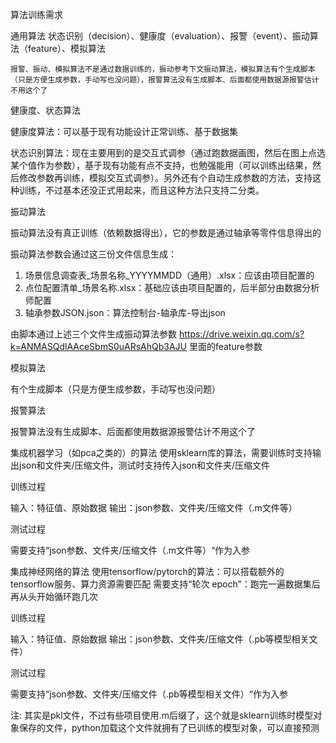 算法训练需求

通用算法
状态识别（decision）、健康度（evaluation）、报警（event）、振动算法（feature）、模拟算法

    报警、振动、模拟算法不是通过数据训练的，振动参考下文振动算法，模拟算法有个生成脚本（只是方便生成参数，手动写也没问题），报警算法没有生成脚本、后面都使用数据源报警估计不用这个了

健康度、状态算法

健康度算法：可以基于现有功能设计正常训练、基于数据集

状态识别算法：现在主要用到的是交互式调参（通过跑数据画图，然后在图上点选某个值作为参数），基于现有功能有点不支持，也勉强能用（可以训练出结果，然后修改参数再训练，模拟交互式调参）。另外还有个自动生成参数的方法，支持这种训练，不过基本还没正式用起来，而且这种方法只支持二分类。

振动算法

振动算法没有真正训练（依赖数据得出），它的参数是通过轴承等零件信息得出的

振动算法参数会通过这三份文件信息生成：
1. 场景信息调查表_场景名称_YYYYMMDD（通用）.xlsx：应该由项目配置的
2. 点位配置清单_场景名称.xlsx：基础应该由项目配置的，后半部分由数据分析师配置
3. 轴承参数JSON.json：算法控制台-轴承库-导出json

由脚本通过上述三个文件生成振动算法参数
https://drive.weixin.qq.com/s?k=ANMASQdlAAceSbmS0uARsAhQb3AJU 里面的feature参数

模拟算法

有个生成脚本（只是方便生成参数，手动写也没问题）

报警算法

报警算法没有生成脚本、后面都使用数据源报警估计不用这个了


集成机器学习（如pca之类的）的算法
使用sklearn库的算法，需要训练时支持输出json和文件夹/压缩文件，测试时支持传入json和文件夹/压缩文件

训练过程

输入：特征值、原始数据
输出：json参数、文件夹/压缩文件（.m文件等）

测试过程

需要支持“json参数、文件夹/压缩文件（.m文件等）“作为入参

集成神经网络的算法
使用tensorflow/pytorch的算法：可以搭载额外的tensorflow服务、算力资源需要匹配
需要支持“轮次 epoch”：跑完一遍数据集后再从头开始循环跑几次

训练过程

输入：特征值、原始数据
输出：json参数、文件夹/压缩文件（.pb等模型相关文件）

测试过程

需要支持“json参数、文件夹/压缩文件（.pb等模型相关文件）“作为入参

注: 其实是pkl文件，不过有些项目使用.m后缀了，这个就是sklearn训练时模型对象保存的文件，python加载这个文件就拥有了已训练的模型对象，可以直接预测
